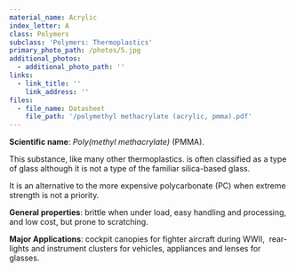 ```yaml
---
material_name: Acrylic
index_letter: A
class: Polymers
subclass: 'Polymers: Thermoplastics'
primary_photo_path: /photos/5.jpg
additional_photos:
  - additional_photo_path: ''
links:
  - link_title: ''
    link_address: ''
files:
  - file_name: Datasheet
    file_path: '/polymethyl methacrylate (acrylic, pmma).pdf'
---
```


**Scientific name**:&nbsp;*Poly(methyl methacrylate)* (PMMA).

This substance, like many other thermoplastics. is often classified as a type of glass although it is not a type of the familiar silica-based glass.

It is an alternative to the more expensive polycarbonate (PC) when extreme strength is not a priority.

**General properties**: brittle when under load, easy handling and processing, and low cost, but prone to scratching.

**Major Applications**: cockpit canopies for fighter aircraft during WWII, &nbsp;rear-lights and instrument clusters for vehicles, appliances and lenses for glasses.

&nbsp;

&nbsp;